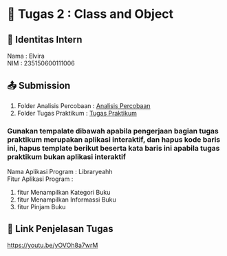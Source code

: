 # 📁 Tugas 2 : Class and Object

## 👤 Identitas Intern
Nama : Elvira             
NIM  : 235150600111006

## 📤 Submission

1. Folder Analisis Percobaan : [Analisis Percobaan](./Analisis%20Percobaan/)
2. Folder Tugas Praktikum : [Tugas Praktikum](./Tugas%20Praktikum/)

### Gunakan tempalate dibawah apabila pengerjaan bagian tugas praktikum merupakan aplikasi interaktif, dan hapus kode baris ini, hapus template berikut beserta kata baris ini apabila tugas praktikum bukan aplikasi interaktif

Nama Aplikasi Program : Libraryeahh  
Fitur Aplikasi Program :                   
1. fitur Menampilkan Kategori Buku
2. fitur Menampilkan Informassi Buku
3. fitur Pinjam Buku

## 🔗 Link Penjelasan Tugas

https://youtu.be/yOVOh8a7wrM

